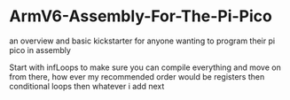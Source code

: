 # ArmV6-Assembly-For-The-Pi-Pico
an overview and basic kickstarter for anyone wanting to program their pi pico in assembly

Start with infLoops to make sure you can compile everything and move on from there, how ever my recommended order would be registers then conditional loops then whatever i add next
